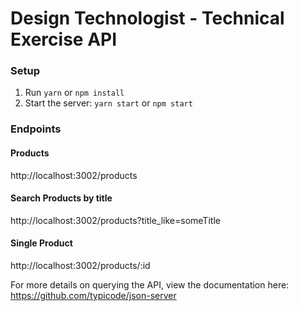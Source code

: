 # Design Technologist - Technical Exercise API

### Setup
1) Run `yarn` or `npm install`
1) Start the server: `yarn start` or `npm start`

### Endpoints

#### Products
http://localhost:3002/products

#### Search Products by title
http://localhost:3002/products?title_like=someTitle

#### Single Product
http://localhost:3002/products/:id

For more details on querying the API, view the documentation here: https://github.com/typicode/json-server
